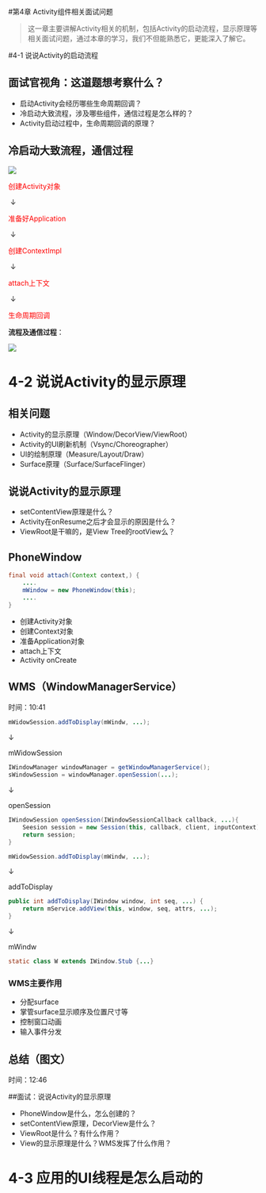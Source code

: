 #第4章 Activity组件相关面试问题

> 这一章主要讲解Activity相关的机制，包括Activity的启动流程，显示原理等相关面试问题，通过本章的学习，我们不但能熟悉它，更能深入了解它。

#4-1 说说Activity的启动流程

## 面试官视角：这道题想考察什么？

* 启动Activity会经历哪些生命周期回调？
* 冷启动大致流程，涉及哪些组件，通信过程是怎么样的？
* Activity启动过程中，生命周期回调的原理？

## 冷启动大致流程，通信过程

![](./img/040101.jpg)

<font color=red>创建Activity对象</font>

​			↓

<font color=red>准备好Application</font>

​			↓

<font color=red>创建ContextImpl</font>

​			↓

  <font color=red>attach上下文</font>

​			↓

   <font color=red>生命周期回调</font>



**流程及通信过程**：

![](https://raw.githubusercontent.com/Mr-lidajun/Programming-Notes/master/Android/Framework/img/040102.jpg)

# 4-2 说说Activity的显示原理



## 相关问题

* Activity的显示原理（Window/DecorView/ViewRoot）
* Activity的UI刷新机制（Vsync/Choreographer）
* UI的绘制原理（Measure/Layout/Draw）
* Surface原理（Surface/SurfaceFlinger）

## 说说Activity的显示原理

* setContentView原理是什么？
* Activity在onResume之后才会显示的原因是什么？
* ViewRoot是干嘛的，是View Tree的rootView么？

## PhoneWindow

```java
final void attach(Context context,) {
    ....
    mWindow = new PhoneWindow(this);
    ....
}
```

* 创建Activity对象
* 创建Context对象
* 准备Application对象
* attach上下文
* Activity onCreate

## WMS（WindowManagerService）

时间：10:41

```java
mWidowSession.addToDisplay(mWindw, ...);
```

↓

mWidowSession

```java
IWindowManager windowManager = getWindowManagerService();
sWindowSession = windowManager.openSession(...);
```

↓

openSession

```java
IWindowSession openSession(IWindowSessionCallback callback, ...){
    Seesion session = new Session(this, callback, client, inputContext);
    return session;
}
```

```java
mWidowSession.addToDisplay(mWindw, ...);
```

↓

addToDisplay

```java
public int addToDisplay(IWindow window, int seq, ...) {
    return mService.addView(this, window, seq, attrs, ...);
}
```

↓

mWindw

```java
static class W extends IWindow.Stub {...}
```

### WMS主要作用

* 分配surface
* 掌管surface显示顺序及位置尺寸等
* 控制窗口动画
* 输入事件分发

## 总结（图文）

时间：12:46

##面试：说说Activity的显示原理

* PhoneWindow是什么，怎么创建的？
* setContentView原理，DecorView是什么？
* ViewRoot是什么？有什么作用？
* View的显示原理是什么？WMS发挥了什么作用？

# 4-3 应用的UI线程是怎么启动的

